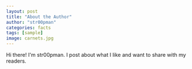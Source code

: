 ```yaml
---
layout: post
title: "About the Author"
author: "str00pman"
categories: facts
tags: [sample]
image: carnets.jpg
---
```


Hi there! I'm str00pman. I post about what I like and want to share with my readers. 
